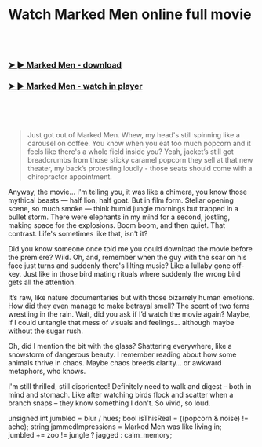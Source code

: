 <h1>Watch Marked Men online full movie</h1>


<br><br>

<h3><a href="https://Andrews-enenmitic1984.github.io/rpuxytrdll/">➤ ► Marked Men - download</a></h3> 
<h3><a href="https://Andrews-enenmitic1984.github.io/rpuxytrdll/">➤ ► Marked Men - watch in player</a></h3>


<br><br><br>


> Just got out of Marked Men. Whew, my head's still spinning like a carousel on coffee. You know when you eat too much popcorn and it feels like there's a whole field inside you? Yeah, jacket’s still got breadcrumbs from those sticky caramel popcorn they sell at that new theater, my back’s protesting loudly - those seats should come with a chiropractor appointment.

Anyway, the movie… I'm telling you, it was like a chimera, you know those mythical beasts — half lion, half goat. But in film form. Stellar opening scene, so much smoke — think humid jungle mornings but trapped in a bullet storm. There were elephants in my mind for a second, jostling, making space for the explosions. Boom boom, and then quiet. That contrast. Life's sometimes like that, isn't it? 

Did you know someone once told me you could download the movie before the premiere? Wild. Oh, and, remember when the guy with the scar on his face just turns and suddenly there's lilting music? Like a lullaby gone off-key. Just like in those bird mating rituals where suddenly the wrong bird gets all the attention. 

It’s raw, like nature documentaries but with those bizarrely human emotions. How did they even manage to make betrayal smell? The scent of two ferns wrestling in the rain. Wait, did you ask if I’d watch the movie again? Maybe, if I could untangle that mess of visuals and feelings… although maybe without the sugar rush. 

Oh, did I mention the bit with the glass? Shattering everywhere, like a snowstorm of dangerous beauty. I remember reading about how some animals thrive in chaos. Maybe chaos breeds clarity… or awkward metaphors, who knows. 

I'm still thrilled, still disoriented! Definitely need to walk and digest – both in mind and stomach. Like after watching birds flock and scatter when a branch snaps – they know something I don't. So vivid, so loud. 

unsigned int jumbled = blur / hues;
bool isThisReal = ((popcorn & noise) != ache);
string jammedImpressions = Marked Men was like living in;  
jumbled += zoo != jungle ? jagged : calm_memory; 
